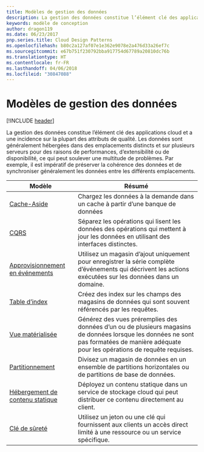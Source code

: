 ```yaml
---
title: Modèles de gestion des données
description: La gestion des données constitue l’élément clé des applications cloud et a une incidence sur la plupart des attributs de qualité. Les données sont généralement hébergées dans des emplacements distincts et sur plusieurs serveurs pour des raisons de performances, d’extensibilité ou de disponibilité, ce qui peut soulever une multitude de problèmes. Par exemple, il est impératif de préserver la cohérence des données et de synchroniser généralement les données entre les différents emplacements.
keywords: modèle de conception
author: dragon119
ms.date: 06/23/2017
pnp.series.title: Cloud Design Patterns
ms.openlocfilehash: b80c2a127af07e1e362e9078e2a476d33a26ef7c
ms.sourcegitcommit: e67b751f230792bba917754d67789a20810dc76b
ms.translationtype: HT
ms.contentlocale: fr-FR
ms.lasthandoff: 04/06/2018
ms.locfileid: "30847088"
---
```

# <a name="data-management-patterns"></a>Modèles de gestion des données

[!INCLUDE [header](../../_includes/header.md)]

La gestion des données constitue l’élément clé des applications cloud et a une incidence sur la plupart des attributs de qualité. Les données sont généralement hébergées dans des emplacements distincts et sur plusieurs serveurs pour des raisons de performances, d’extensibilité ou de disponibilité, ce qui peut soulever une multitude de problèmes. Par exemple, il est impératif de préserver la cohérence des données et de synchroniser généralement les données entre les différents emplacements.


|                        Modèle                         |                                                                  Résumé                                                                  |
|--------------------------------------------------------|-------------------------------------------------------------------------------------------------------------------------------------------|
|            [Cache-Aside](../cache-aside.md)            |                                            Chargez les données à la demande dans un cache à partir d’une banque de données                                             |
|                   [CQRS](../cqrs.md)                   |                    Séparez les opérations qui lisent les données des opérations qui mettent à jour les données en utilisant des interfaces distinctes.                     |
|         [Approvisionnement en événements](../event-sourcing.md)         |               Utilisez un magasin d’ajout uniquement pour enregistrer la série complète d’événements qui décrivent les actions exécutées sur les données dans un domaine.               |
|            [Table d’index](../index-table.md)            |                         Créez des index sur les champs des magasins de données qui sont souvent référencés par les requêtes.                          |
|      [Vue matérialisée](../materialized-view.md)      | Générez des vues préremplies des données d’un ou de plusieurs magasins de données lorsque les données ne sont pas formatées de manière adéquate pour les opérations de requête requises. |
|               [Partitionnement](../sharding.md)               |                                    Divisez un magasin de données en un ensemble de partitions horizontales ou de partitions de base de données.                                     |
| [Hébergement de contenu statique](../static-content-hosting.md) |                   Déployez un contenu statique dans un service de stockage cloud qui peut distribuer ce contenu directement au client.                    |
|              [Clé de sûreté](../valet-key.md)              |                 Utilisez un jeton ou une clé qui fournissent aux clients un accès direct limité à une ressource ou un service spécifique.                 |

